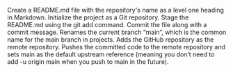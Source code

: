 Create a README.md file with the repository's name as a level one heading in Markdown.
Initialize the project as a Git repository.
Stage the README.md using the git add command.
Commit the file along with a commit message.
Renames the current branch “main”, which is the common name for the main branch in projects.
Adds the GitHub repository as the remote repository.
Pushes the committed code to the remote repository and sets main as the default upstream reference (meaning you don’t need to add -u origin main when you push to main in the future).

